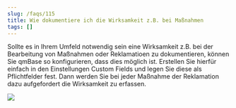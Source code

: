 ```yaml
---
slug: /faqs/115
title: Wie dokumentiere ich die Wirksamkeit z.B. bei Maßnahmen
tags: []
---
```

Sollte es in Ihrem Umfeld notwendig sein eine Wirksamkeit z.B. bei der Bearbeitung von Maßnahmen oder Reklamatioen zu dokumentieren, können Sie qmBase so konfigurieren, dass dies möglich ist. Erstellen Sie hierfür einfach in den Einstellungen Custom Fields und legen Sie diese als Pflichtfelder fest. Dann werden Sie bei jeder Maßnahme der Reklamation dazu aufgefordert die Wirksamkeit zu erfassen.

![](https://caqadmin.blob.core.windows.net/faqs/115-images/24f973ca-3139-4d6f-af11-f7eba92ecb8d-mceclip0.png)